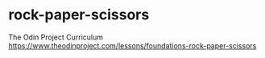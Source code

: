 # rock-paper-scissors
The Odin Project Curriculum
https://www.theodinproject.com/lessons/foundations-rock-paper-scissors
